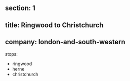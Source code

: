 ﻿section: 1
----
title: Ringwood to Christchurch
----
company: london-and-south-western
----
stops:
- ringwood
- herne
- christchurch
